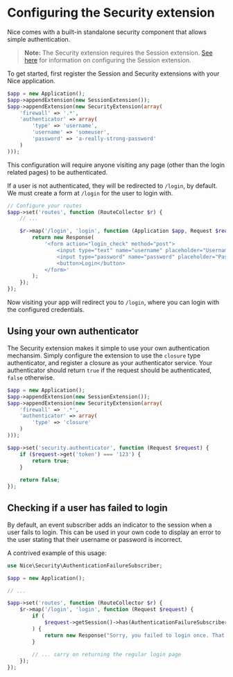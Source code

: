 Configuring the Security extension
==================================

Nice comes with a built-in standalone security component that allows simple authentication.

> **Note:** The Security extension requires the Session extension. [See here](sessions.md) for information on 
configuring the Session extension.

To get started, first register the Session and Security extensions with your Nice application.

```php
$app = new Application();
$app->appendExtension(new SessionExtension());
$app->appendExtension(new SecurityExtension(array(
    'firewall' => '.*',
    'authenticator' => array(
        'type' => 'username',
        'username' => 'someuser',
        'password' => 'a-really-strong-password'        
    )
)));
```

This configuration will require anyone visiting any page (other than the login related pages) to be authenticated.

If a user is not authenticated, they will be redirected to `/login`, by default. We must create a form at `/login` for
the user to login with.

```php
// Configure your routes
$app->set('routes', function (RouteCollector $r) {
    // ...

    $r->map('/login', 'login', function (Application $app, Request $request) {
        return new Response(
            '<form action="login_check" method="post">
                <input type="text" name="username" placeholder="Username" />
                <input type="password" name="password" placeholder="Password" />
                <button>Login</button>
            </form>'
        );
    });
});
```

Now visiting your app will redirect you to `/login`, where you can login with the configured credentials.


Using your own authenticator
----------------------------

The Security extension makes it simple to use your own authentication mechansim. Simply configure the extension to use
the `closure` type authenticator, and register a closure as your authenticator service. Your authenticator should return
`true` if the request should be authenticated, `false` otherwise.

```php
$app = new Application();
$app->appendExtension(new SessionExtension());
$app->appendExtension(new SecurityExtension(array(
    'firewall' => '.*',
    'authenticator' => array(
        'type' => 'closure'    
    )
)));

$app->set('security.authenticator', function (Request $request) {
    if ($request->get('token') === '123') {
        return true;
    }
    
    return false;
});
```


Checking if a user has failed to login
--------------------------------------

By default, an event subscriber adds an indicator to the session when a user fails to login. This can be used in
your own code to display an error to the user stating that their username or password is incorrect.

A contrived example of this usage:

```php
use Nice\Security\AuthenticationFailureSubscriber;

$app = new Application();

// ...

$app->set('routes', function (RouteCollector $r) {
    $r->map('/login', 'login', function (Request $request) {
        if (
            $request->getSession()->has(AuthenticationFailureSubscriber::AUTHENTICATION_ERROR)
        ) {
            return new Response("Sorry, you failed to login once. That's all we can allow.");
        }
        
        // ... carry on returning the regular login page
    });
});
```
